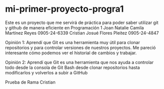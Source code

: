 # mi-primer-proyecto-progra1
Este es un proyecto que me servirá de práctica para poder saber utilizar git y github de manera eficiente en Programación 1
Joan Natalie Camila Martínez Reyes 0905-24-6339
Cristian Josué Flores Pleitez   0905-24-4847

Opinión 1: Aprendí que Git es una herramienta muy útil para clonar repositorios 
y para controlar versiones de nuestros proyectos. Me pareció interesante cómo podemos ver el historial
de cambios y trabajar.

Opinión 2: Aprendí que Git es una herramienta que nos ayuda a controlar todo desde la consola de Git Bash
desde clonar repositorios hasta modificarlos y volverlos a subir a GitHub

Prueba de Rama Cristian



